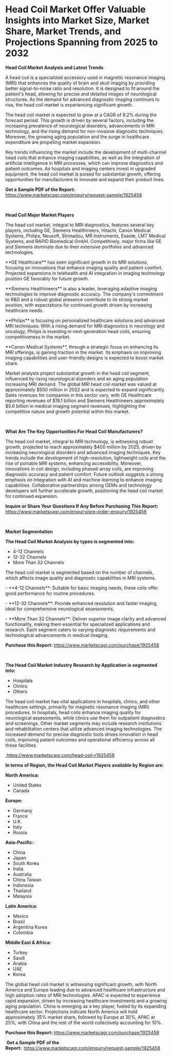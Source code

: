 <p><h1>Head Coil Market Offer Valuable Insights into Market Size, Market Share, Market Trends, and Projections Spanning from 2025 to 2032</h1></p><p><strong>Head Coil Market Analysis and Latest Trends</strong></p>
<p><p>A head coil is a specialized accessory used in magnetic resonance imaging (MRI) that enhances the quality of brain and skull imaging by providing better signal-to-noise ratio and resolution. It is designed to fit around the patient's head, allowing for precise and detailed images of neurological structures. As the demand for advanced diagnostic imaging continues to rise, the head coil market is experiencing significant growth.</p><p>The head coil market is expected to grow at a CAGR of 9.2% during the forecast period. This growth is driven by several factors, including the increasing prevalence of neurological disorders, advancements in MRI technology, and the rising demand for non-invasive diagnostic techniques. Moreover, the growing aging population and the surge in healthcare expenditure are propelling market expansion. </p><p>Key trends influencing the market include the development of multi-channel head coils that enhance imaging capabilities, as well as the integration of artificial intelligence in MRI processes, which can improve diagnostics and patient outcomes. As hospitals and imaging centers invest in upgraded equipment, the head coil market is poised for substantial growth, offering opportunities for manufacturers to innovate and expand their product lines.</p></p>
<p><strong>Get a Sample PDF of the Report:&nbsp;</strong> <a href="https://www.marketscagr.com/enquiry/request-sample/1925458?utm_campaign=3501&utm_medium=2&utm_source=Github&utm_content=ia&utm_term=13042025&utm_id=head-coil">https://www.marketscagr.com/enquiry/request-sample/1925458</a></p>
<p>&nbsp;</p>
<p><strong>Head Coil Major Market Players</strong></p>
<p><p>The head coil market, integral to MRI diagnostics, features several key players, including GE, Siemens Healthineers, Hitachi, Canon Medical Systems, Philips, Neusoft, Shimadzu, MR Instruments, Esaote, LMT Medical Systems, and RAPID Biomedical GmbH. Competitively, major firms like GE and Siemens dominate due to their extensive portfolios and advanced technologies.</p><p>**GE Healthcare** has seen significant growth in its MRI solutions, focusing on innovations that enhance imaging quality and patient comfort. Projected expansions in telehealth and AI integration in imaging technology position GE favorably for future growth. </p><p>**Siemens Healthineers** is also a leader, leveraging adaptive imaging technologies to improve diagnostic accuracy. The company's commitment to R&D and a robust global presence contribute to its strong market position, with expectations for continued growth driven by increasing healthcare needs.</p><p>**Philips** is focusing on personalized healthcare solutions and advanced MRI techniques. With a rising demand for MRI diagnostics in neurology and oncology, Philips is investing in next-generation head coils, ensuring competitiveness in the market.</p><p>**Canon Medical Systems**, through a strategic focus on enhancing its MRI offerings, is gaining traction in the market. Its emphasis on improving imaging capabilities and user-friendly designs is expected to boost market share.</p><p>Market analysts project substantial growth in the head coil segment, influenced by rising neurological disorders and an aging population increasing MRI demand. The global MRI head coil market was valued at approximately $500 million in 2022 and is expected to expand significantly. Sales revenues for companies in this sector vary, with GE Healthcare reporting revenues of $19.1 billion and Siemens Healthineers approximately $5.6 billion in medical imaging segment revenues, highlighting the competitive nature and growth potential within this market.</p></p>
<p>&nbsp;</p>
<p><strong>What Are The Key Opportunities For Head Coil Manufacturers?</strong></p>
<p><p>The head coil market, integral to MRI technology, is witnessing robust growth, projected to reach approximately $400 million by 2025, driven by increasing neurological disorders and advanced imaging techniques. Key trends include the development of high-resolution, lightweight coils and the rise of portable MRI systems, enhancing accessibility. Moreover, innovations in coil design, including phased-array coils, are improving diagnostic accuracy and patient comfort. Future outlook suggests a strong emphasis on integration with AI and machine learning to enhance imaging capabilities. Collaborative partnerships among OEMs and technology developers will further accelerate growth, positioning the head coil market for continued expansion.</p></p>
<p><strong>Inquire or Share Your Questions If Any Before Purchasing This Report:</strong> <a href="https://www.marketscagr.com/enquiry/pre-order-enquiry/1925458?utm_campaign=3501&utm_medium=2&utm_source=Github&utm_content=ia&utm_term=13042025&utm_id=head-coil">https://www.marketscagr.com/enquiry/pre-order-enquiry/1925458</a></p>
<p>&nbsp;</p>
<p><strong>Market Segmentation</strong></p>
<p><strong>The Head Coil Market Analysis by types is segmented into:</strong></p>
<p><ul><li>4-12 Channels</li><li>12-32 Channels</li><li>More Than 32 Channels</li></ul></p>
<p><p>The head coil market is segmented based on the number of channels, which affects image quality and diagnostic capabilities in MRI systems. </p><p>- **4-12 Channels**: Suitable for basic imaging needs, these coils offer good performance for routine procedures.</p><p>- **12-32 Channels**: Provide enhanced resolution and faster imaging, ideal for comprehensive neurological assessments.</p><p>- **More Than 32 Channels**: Deliver superior image clarity and advanced functionality, making them essential for specialized applications and research. Each segment caters to varying diagnostic requirements and technological advancements in medical imaging.</p></p>
<p><strong>Purchase this Report:&nbsp;</strong><a href="https://www.marketscagr.com/purchase/1925458?utm_campaign=3501&utm_medium=2&utm_source=Github&utm_content=ia&utm_term=13042025&utm_id=head-coil">https://www.marketscagr.com/purchase/1925458</a></p>
<p>&nbsp;</p>
<p><strong>The Head Coil Market Industry Research by Application is segmented into:</strong></p>
<p><ul><li>Hospitals</li><li>Clinics</li><li>Others</li></ul></p>
<p><p>The head coil market has vital applications in hospitals, clinics, and other healthcare settings, primarily for magnetic resonance imaging (MRI) procedures. In hospitals, head coils enhance imaging quality for neurological assessments, while clinics use them for outpatient diagnostics and screenings. Other market segments may include research institutions and rehabilitation centers that utilize advanced imaging technologies. The increased demand for precise diagnostic tools drives innovation in head coils, improving patient outcomes and operational efficiency across all these facilities.</p></p>
<p><a href="https://www.marketscagr.com/head-coil-r1925458?utm_campaign=3501&utm_medium=2&utm_source=Github&utm_content=ia&utm_term=13042025&utm_id=head-coil">&nbsp;https://www.marketscagr.com/head-coil-r1925458</a></p>
<p><strong>In terms of Region, the Head Coil Market Players available by Region are:</strong></p>
<p>
    <p> <strong> North America: </strong>
        <ul>
            <li>United States</li>
            <li>Canada</li>
        </ul>
        </p> 
    <p> <strong> Europe: </strong>
        <ul>
            <li>Germany</li>
            <li>France</li>
            <li>U.K.</li>
            <li>Italy</li>
            <li>Russia</li>
        </ul>
        </p> 
    <p> <strong> Asia-Pacific: </strong>
        <ul>
            <li>China</li>
            <li>Japan</li>
            <li>South Korea</li>
            <li>India</li>
            <li>Australia</li>
            <li>China Taiwan</li>
            <li>Indonesia</li>
            <li>Thailand</li>
            <li>Malaysia</li>
        </ul>
        </p> 
    <p> <strong> Latin America: </strong>
        <ul>
            <li>Mexico</li>
            <li>Brazil</li>
            <li>Argentina Korea</li>
            <li>Colombia</li>
        </ul>
        </p> 
    <p> <strong> Middle East & Africa: </strong>
        <ul>
            <li>Turkey</li>
            <li>Saudi</li>
            <li>Arabia</li>
            <li>UAE</li>
            <li>Korea</li>
        </ul>
    </p>
    </p>
<p><p>The global head coil market is witnessing significant growth, with North America and Europe leading due to advanced healthcare infrastructure and high adoption rates of MRI technologies. APAC is expected to experience rapid expansion, driven by increasing healthcare investments and a growing aging population. China is emerging as a key player, fueled by its expanding healthcare sector. Projections indicate North America will hold approximately 35% market share, followed by Europe at 30%, APAC at 25%, with China and the rest of the world collectively accounting for 10%.</p></p>
<p><strong>Purchase this Report: </strong><a href="https://www.marketscagr.com/purchase/1925458?utm_campaign=3501&utm_medium=2&utm_source=Github&utm_content=ia&utm_term=13042025&utm_id=head-coil">https://www.marketscagr.com/purchase/1925458</a></p>
<p>&nbsp;<strong>Get a Sample PDF of the Report:&nbsp;&nbsp;</strong><a href="https://www.marketscagr.com/enquiry/request-sample/1925458?utm_campaign=3501&utm_medium=2&utm_source=Github&utm_content=ia&utm_term=13042025&utm_id=head-coil">https://www.marketscagr.com/enquiry/request-sample/1925458</a></p>
<p><strong></strong></p>
<p><p></p><p></p><p></p></p>